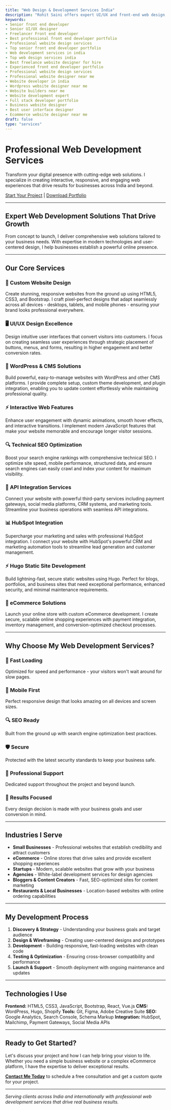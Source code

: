 ```yaml
---
title: "Web Design & Development Services India"
description: "Rohit Saini offers expert UI/UX and front-end web design, from custom business sites to eCommerce. Discover why I'm a top choice for your web projects"
keywords:
- Senior front end developer
- Senior UI/UX designer
- Freelancer Front end developer
- Best professional front end developer portfolio
- Professional website design services
- Top senior front end developer portfolio
- Web development services in india
- Top web design services india
- Best freelance website designer for hire
- Experienced front end developer portfolio
- Professional website design services
- Professional website designer near me
- Website developer in india
- Wordpress website designer near me
- Website builders near me
- Website development expert
- Full stack developer portfolio
- Business website designer
- Best user interface designer
- Ecommerce website designer near me
draft: false
type: "services"
---
```


# Professional Web Development Services

Transform your digital presence with cutting-edge web solutions. I specialize in creating interactive, responsive, and engaging web experiences that drive results for businesses across India and beyond.

[Start Your Project](/contact) | [Download Portfolio](/images/Rohit.docx)

---

## Expert Web Development Solutions That Drive Growth

From concept to launch, I deliver comprehensive web solutions tailored to your business needs. With expertise in modern technologies and user-centered design, I help businesses establish a powerful online presence.

---

## Our Core Services

### 🎨 Custom Website Design
Create stunning, responsive websites from the ground up using HTML5, CSS3, and Bootstrap. I craft pixel-perfect designs that adapt seamlessly across all devices - desktops, tablets, and mobile phones - ensuring your brand looks professional everywhere.

### 🖥️ UI/UX Design Excellence
Design intuitive user interfaces that convert visitors into customers. I focus on creating seamless user experiences through strategic placement of buttons, menus, and forms, resulting in higher engagement and better conversion rates.

### 📝 WordPress & CMS Solutions
Build powerful, easy-to-manage websites with WordPress and other CMS platforms. I provide complete setup, custom theme development, and plugin integration, enabling you to update content effortlessly while maintaining professional quality.

### ⚡ Interactive Web Features
Enhance user engagement with dynamic animations, smooth hover effects, and interactive transitions. I implement modern JavaScript features that make your website memorable and encourage longer visitor sessions.

### 🔍 Technical SEO Optimization
Boost your search engine rankings with comprehensive technical SEO. I optimize site speed, mobile performance, structured data, and ensure search engines can easily crawl and index your content for maximum visibility.

### 🔗 API Integration Services
Connect your website with powerful third-party services including payment gateways, social media platforms, CRM systems, and marketing tools. Streamline your business operations with seamless API integrations.

### 📊 HubSpot Integration
Supercharge your marketing and sales with professional HubSpot integration. I connect your website with HubSpot's powerful CRM and marketing automation tools to streamline lead generation and customer management.

### ⚡ Hugo Static Site Development
Build lightning-fast, secure static websites using Hugo. Perfect for blogs, portfolios, and business sites that need exceptional performance, enhanced security, and minimal maintenance requirements.

### 🛒 eCommerce Solutions
Launch your online store with custom eCommerce development. I create secure, scalable online shopping experiences with payment integration, inventory management, and conversion-optimized checkout processes.

---

## Why Choose My Web Development Services?

### 🚀 **Fast Loading**
Optimized for speed and performance - your visitors won't wait around for slow pages.

### 📱 **Mobile First**
Perfect responsive design that looks amazing on all devices and screen sizes.

### 🔍 **SEO Ready**
Built from the ground up with search engine optimization best practices.

### 🛡️ **Secure**
Protected with the latest security standards to keep your business safe.

### 💼 **Professional Support**
Dedicated support throughout the project and beyond launch.

### 🎯 **Results Focused**
Every design decision is made with your business goals and user conversion in mind.

---

## Industries I Serve

- **Small Businesses** - Professional websites that establish credibility and attract customers
- **eCommerce** - Online stores that drive sales and provide excellent shopping experiences  
- **Startups** - Modern, scalable websites that grow with your business
- **Agencies** - White-label development services for design agencies
- **Bloggers & Content Creators** - Fast, SEO-optimized sites for content marketing
- **Restaurants & Local Businesses** - Location-based websites with online ordering capabilities

---

## My Development Process

1. **Discovery & Strategy** - Understanding your business goals and target audience
2. **Design & Wireframing** - Creating user-centered designs and prototypes
3. **Development** - Building responsive, fast-loading websites with clean code
4. **Testing & Optimization** - Ensuring cross-browser compatibility and performance
5. **Launch & Support** - Smooth deployment with ongoing maintenance and updates

---

## Technologies I Use

**Frontend:** HTML5, CSS3, JavaScript, Bootstrap, React, Vue.js
**CMS:** WordPress, Hugo, Shopify
**Tools:** Git, Figma, Adobe Creative Suite
**SEO:** Google Analytics, Search Console, Schema Markup
**Integration:** HubSpot, Mailchimp, Payment Gateways, Social Media APIs

---

## Ready to Get Started?

Let's discuss your project and how I can help bring your vision to life. Whether you need a simple business website or a complex eCommerce platform, I have the expertise to deliver exceptional results.

**[Contact Me Today](/contact)** to schedule a free consultation and get a custom quote for your project.

---

*Serving clients across India and internationally with professional web development services that drive real business results.*